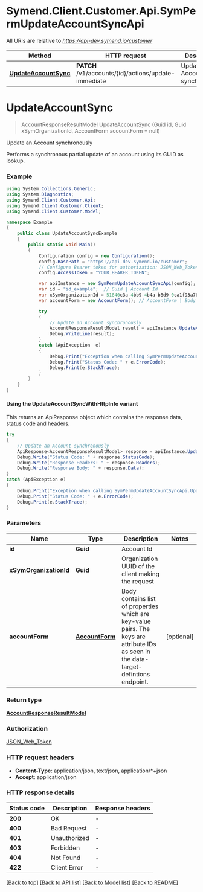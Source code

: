 # Symend.Client.Customer.Api.SymPermUpdateAccountSyncApi

All URIs are relative to *https://api-dev.symend.io/customer*

| Method | HTTP request | Description |
|--------|--------------|-------------|
| [**UpdateAccountSync**](SymPermUpdateAccountSyncApi.md#updateaccountsync) | **PATCH** /v1/accounts/{id}/actions/update-immediate | Update an Account synchronously |

<a name="updateaccountsync"></a>
# **UpdateAccountSync**
> AccountResponseResultModel UpdateAccountSync (Guid id, Guid xSymOrganizationId, AccountForm accountForm = null)

Update an Account synchronously

Performs a synchronous partial update of an account using its GUID as lookup.

### Example
```csharp
using System.Collections.Generic;
using System.Diagnostics;
using Symend.Client.Customer.Api;
using Symend.Client.Customer.Client;
using Symend.Client.Customer.Model;

namespace Example
{
    public class UpdateAccountSyncExample
    {
        public static void Main()
        {
            Configuration config = new Configuration();
            config.BasePath = "https://api-dev.symend.io/customer";
            // Configure Bearer token for authorization: JSON_Web_Token
            config.AccessToken = "YOUR_BEARER_TOKEN";

            var apiInstance = new SymPermUpdateAccountSyncApi(config);
            var id = "id_example";  // Guid | Account Id
            var xSymOrganizationId = 51840c3a-4bb9-4b4a-b8d9-0ca1f93a76a7;  // Guid | Organization UUID of the client making the request
            var accountForm = new AccountForm(); // AccountForm | Body contains list of properties which are key-value pairs. The keys are attribute IDs as seen in the data-target-defintions endpoint. (optional) 

            try
            {
                // Update an Account synchronously
                AccountResponseResultModel result = apiInstance.UpdateAccountSync(id, xSymOrganizationId, accountForm);
                Debug.WriteLine(result);
            }
            catch (ApiException  e)
            {
                Debug.Print("Exception when calling SymPermUpdateAccountSyncApi.UpdateAccountSync: " + e.Message);
                Debug.Print("Status Code: " + e.ErrorCode);
                Debug.Print(e.StackTrace);
            }
        }
    }
}
```

#### Using the UpdateAccountSyncWithHttpInfo variant
This returns an ApiResponse object which contains the response data, status code and headers.

```csharp
try
{
    // Update an Account synchronously
    ApiResponse<AccountResponseResultModel> response = apiInstance.UpdateAccountSyncWithHttpInfo(id, xSymOrganizationId, accountForm);
    Debug.Write("Status Code: " + response.StatusCode);
    Debug.Write("Response Headers: " + response.Headers);
    Debug.Write("Response Body: " + response.Data);
}
catch (ApiException e)
{
    Debug.Print("Exception when calling SymPermUpdateAccountSyncApi.UpdateAccountSyncWithHttpInfo: " + e.Message);
    Debug.Print("Status Code: " + e.ErrorCode);
    Debug.Print(e.StackTrace);
}
```

### Parameters

| Name | Type | Description | Notes |
|------|------|-------------|-------|
| **id** | **Guid** | Account Id |  |
| **xSymOrganizationId** | **Guid** | Organization UUID of the client making the request |  |
| **accountForm** | [**AccountForm**](AccountForm.md) | Body contains list of properties which are key-value pairs. The keys are attribute IDs as seen in the data-target-defintions endpoint. | [optional]  |

### Return type

[**AccountResponseResultModel**](AccountResponseResultModel.md)

### Authorization

[JSON_Web_Token](../README.md#JSON_Web_Token)

### HTTP request headers

 - **Content-Type**: application/json, text/json, application/*+json
 - **Accept**: application/json


### HTTP response details
| Status code | Description | Response headers |
|-------------|-------------|------------------|
| **200** | OK |  -  |
| **400** | Bad Request |  -  |
| **401** | Unauthorized |  -  |
| **403** | Forbidden |  -  |
| **404** | Not Found |  -  |
| **422** | Client Error |  -  |

[[Back to top]](#) [[Back to API list]](../README.md#documentation-for-api-endpoints) [[Back to Model list]](../README.md#documentation-for-models) [[Back to README]](../README.md)

